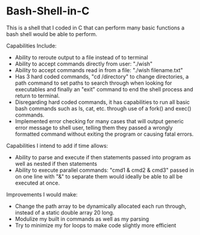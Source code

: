 # Bash-Shell-in-C
This is a shell that I coded in C that can perform many basic functions a bash shell would be able to perform.

Capabilities Include:
- Ability to reroute output to a file instead of to terminal
- Ability to accept commands directly from user: "./wish" 
- Ability to accept commands read in from a file: "./wish filename.txt"
- Has 3 hard coded commands, "cd /directory" to change directories, a path command to set paths to search through when looking for executables and finally an "exit" command to end the shell process and return to terminal.
- Disregarding hard coded commands, it has capabilities to run all basic bash commands such as ls, cat, etc. through use of a fork() and exec() commands.
- Implemented error checking for many cases that will output generic error message to shell user, telling them they passed a wrongly formatted command without exiting the program or causing fatal errors.

Capabilities I intend to add if time allows:
- Ability to parse and execute if then statements passed into program as well as nested if then statements
- Ability to execute parallel commands: "cmd1 & cmd2 & cmd3" passed in on one line with "&" to separate them would ideally be able to all be executed at once.


Improvements I would make:
- Change the path array to be dynamically allocated each run through, instead of a static double array 20 long.
- Modulize my built in commands as well as my parsing
- Try to minimize my for loops to make code slightly more efficient
